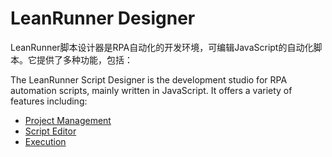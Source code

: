# LeanRunner Designer

LeanRunner脚本设计器是RPA自动化的开发环境，可编辑JavaScript的自动化脚本。它提供了多种功能，包括：

The LeanRunner Script Designer is the development studio for RPA automation scripts, mainly written in JavaScript. It offers a variety of features including:

* [Project Management](1_1_project.md)
* [Script Editor](1_0_script_editor.md)
* [Execution](1_2_run.md)
